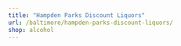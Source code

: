 ```yaml
---
title: "Hampden Parks Discount Liquors"
url: /baltimore/hampden-parks-discount-liquors/
shop: alcohol
---
```

